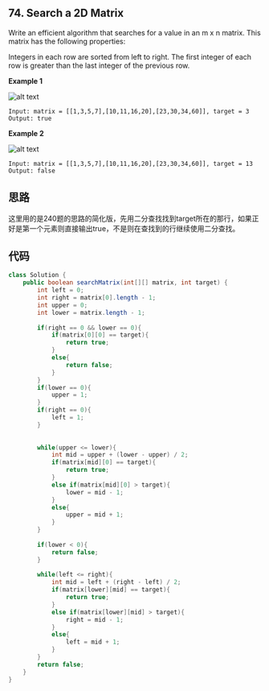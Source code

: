 ## 74. Search a 2D Matrix
Write an efficient algorithm that searches for a value in an m x n matrix. This matrix has the following properties:

Integers in each row are sorted from left to right.
The first integer of each row is greater than the last integer of the previous row.

**Example 1**

![alt text](https://github.com/wruochao19/Leetcode-Note/blob/main/Images/74-1.PNG)
```
Input: matrix = [[1,3,5,7],[10,11,16,20],[23,30,34,60]], target = 3
Output: true
```
**Example 2**

![alt text](https://github.com/wruochao19/Leetcode-Note/blob/main/Images/74-2.PNG)
```
Input: matrix = [[1,3,5,7],[10,11,16,20],[23,30,34,60]], target = 13
Output: false
```


## 思路
这里用的是240题的思路的简化版，先用二分查找找到target所在的那行，如果正好是第一个元素则直接输出true，不是则在查找到的行继续使用二分查找。

## 代码
```java
class Solution {
    public boolean searchMatrix(int[][] matrix, int target) {
        int left = 0;
        int right = matrix[0].length - 1;
        int upper = 0;
        int lower = matrix.length - 1;
        
        if(right == 0 && lower == 0){
            if(matrix[0][0] == target){
                return true;
            }
            else{
                return false;
            }
        }
        if(lower == 0){
            upper = 1;
        }
        if(right == 0){
            left = 1;
        }
        
        
        while(upper <= lower){
            int mid = upper + (lower - upper) / 2;
            if(matrix[mid][0] == target){
                return true;
            }
            else if(matrix[mid][0] > target){
                lower = mid - 1;
            }
            else{
                upper = mid + 1;
            }
        }
        
        if(lower < 0){
            return false;
        }
        
        while(left <= right){
            int mid = left + (right - left) / 2;
            if(matrix[lower][mid] == target){
                return true;
            }
            else if(matrix[lower][mid] > target){
                right = mid - 1;
            }
            else{
                left = mid + 1;
            }
        }
        return false;
    }
}
```

